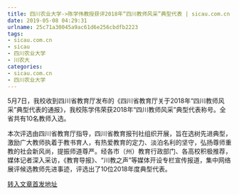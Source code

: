 ```yaml
---
title: 四川农业大学->陈学伟教授获评2018年“四川教师风采”典型代表 | sicau.com.cn
date: 2019-05-08 04:29:31
urlname: 25c71a30045a9ac61d6e256cbdfb2223
tags: 
- sicau.com.cn
- sicau
- 四川农业大学
- 川农大
categories:
- sicau.com.cn
- 四川农业大学
---
```



5月7日，我校收到四川省教育厅发布的《四川省教育厅关于2018年“四川教师风采”典型代表的通报》，我校陈学伟荣获2018年“四川教师风采”典型代表称号。全省共有10名教师入选。

本次评选由四川省教育厅指导，四川省教育报刊社组织开展，旨在选树先进典型，激励广大教师执着于教书育人，有热爱教育的定力、淡泊名利的坚守，弘扬尊师重教的社会新风尚，提振师道尊严。经各市（州）教育行政部门、各高校积极推荐，媒体记者深入采访，《教育导报》、“川教之声”等媒体开设专栏宣传报道，集中网络展评候选教师先进事迹，评选出了10位2018年度典型代表。





[转入文章首发地址](https://news.sicau.edu.cn/info/1078/51070.htm)